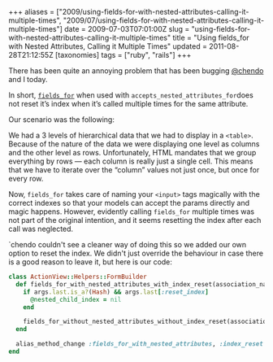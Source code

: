 +++
aliases = ["2009/using-fields-for-with-nested-attributes-calling-it-multiple-times", "2009/07/using-fields-for-with-nested-attributes-calling-it-multiple-times"]
date = 2009-07-03T07:01:00Z
slug = "using-fields-for-with-nested-attributes-calling-it-multiple-times"
title = "Using fields_for with Nested Attributes, Calling it Multiple Times"
updated = 2011-08-28T21:12:55Z
[taxonomies]
tags = ["ruby", "rails"]
+++

There has been quite an annoying problem that has been bugging
[@chendo](http://twitter.com/chendo) and I today.

In short, [`fields_for`](http://api.rubyonrails.org/classes/ActionView/Helpers/FormHelper.html#M001895) when used with `accepts_nested_attributes_for`does not reset it’s index when it’s called multiple times for the same attribute.

Our scenario was the following:

We had a 3 levels of hierarchical data that we had to display in a
`<table>`. Because of the nature of the data we were
displaying one level as columns and the other level as rows.
Unfortunately, HTML mandates that we group everything by rows — each
column is really just a single cell. This means that we have to iterate
over the “column” values not just once, but once for every row.

Now, `fields_for` takes care of naming your
`<input>` tags magically with the correct indexes so that
your models can accept the params directly and magic happens. However,
evidently calling `fields_for` multiple times was not
part of the original intention, and it seems resetting the index after
each call was neglected.

`chendo couldn't see a cleaner way of doing this so we added our own option to reset the index. We didn't just override the behaviour in case there is a good reason to leave it, but here is our code:

``` ruby
class ActionView::Helpers::FormBuilder
  def fields_for_with_nested_attributes_with_index_reset(association_name, args, block)
    if args.last.is_a?(Hash) && args.last[:reset_index]
      @nested_child_index = nil
    end

    fields_for_without_nested_attributes_without_index_reset(association_name, args, block)
  end

  alias_method_change :fields_for_with_nested_attributes, :index_reset
end
```
